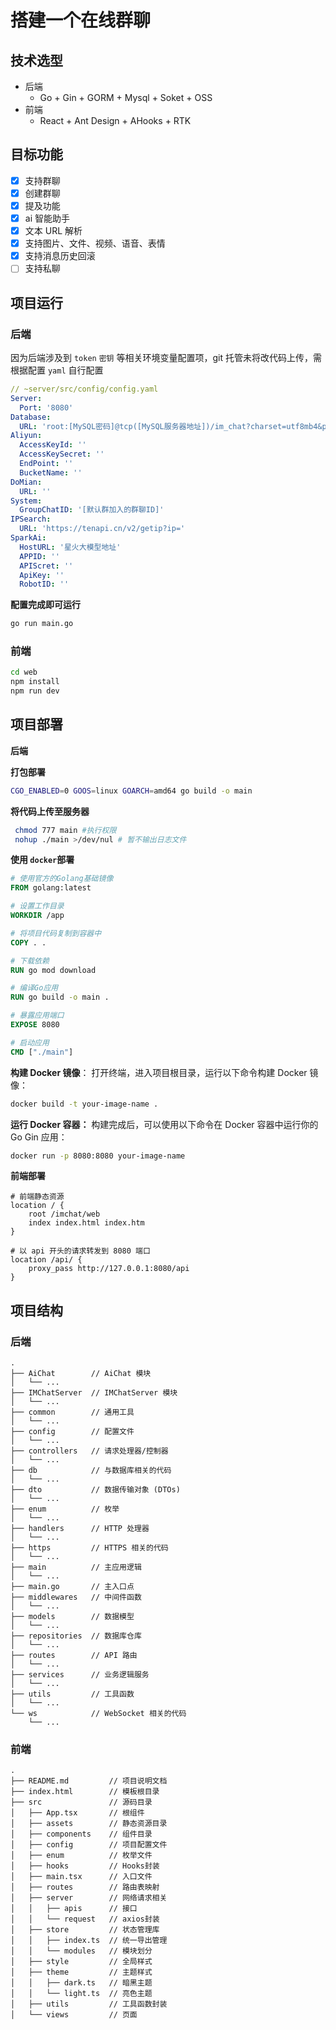 # 搭建一个在线群聊

## 技术选型

- 后端
  - Go + Gin + GORM + Mysql + Soket + OSS
- 前端
  - React + Ant Design + AHooks + RTK

## 目标功能

- [x] 支持群聊
- [x] 创建群聊
- [x] 提及功能
- [x] ai 智能助手
- [x] 文本 URL 解析
- [x] 支持图片、文件、视频、语音、表情
- [x] 支持消息历史回滚
- [ ] 支持私聊

## 项目运行

### 后端

因为后端涉及到 `token` `密钥` 等相关环境变量配置项，git 托管未将改代码上传，需根据配置 `yaml` 自行配置

```yaml
// ~server/src/config/config.yaml
Server:
  Port: '8080'
Database:
  URL: 'root:[MySQL密码]@tcp([MySQL服务器地址])/im_chat?charset=utf8mb4&parseTime=True&loc=Local'
Aliyun:
  AccessKeyId: ''
  AccessKeySecret: ''
  EndPoint: ''
  BucketName: ''
DoMian:
  URL: ''
System:
  GroupChatID: '[默认群加入的群聊ID]'
IPSearch:
  URL: 'https://tenapi.cn/v2/getip?ip='
SparkAi:
  HostURL: '星火大模型地址'
  APPID: ''
  APIScret: ''
  ApiKey: ''
  RobotID: ''
```

**配置完成即可运行**

```bash
go run main.go
```

### 前端

```bash
cd web
npm install
npm run dev
```

## 项目部署

**后端**

**打包部署**

```bash
CGO_ENABLED=0 GOOS=linux GOARCH=amd64 go build -o main
```

**将代码上传至服务器**

```bash
 chmod 777 main #执行权限
 nohup ./main >/dev/nul # 暂不输出日志文件
```

**使用 `docker`部署**

```dockerfile
# 使用官方的Golang基础镜像
FROM golang:latest

# 设置工作目录
WORKDIR /app

# 将项目代码复制到容器中
COPY . .

# 下载依赖
RUN go mod download

# 编译Go应用
RUN go build -o main .

# 暴露应用端口
EXPOSE 8080

# 启动应用
CMD ["./main"]

```

**构建 Docker 镜像**： 打开终端，进入项目根目录，运行以下命令构建 Docker 镜像：

```bash
docker build -t your-image-name .
```

**运行 Docker 容器：** 构建完成后，可以使用以下命令在 Docker 容器中运行你的 Go Gin 应用：

```bash
docker run -p 8080:8080 your-image-name
```

**前端部署**

```nginx
# 前端静态资源
location / {
	root /imchat/web
	index index.html index.htm
}

# 以 api 开头的请求转发到 8080 端口
location /api/ {
	proxy_pass http://127.0.0.1:8080/api
}
```

## 项目结构

### 后端

```
.
├── AiChat        // AiChat 模块
│   └── ...
├── IMChatServer  // IMChatServer 模块
│   └── ...
├── common        // 通用工具
│   └── ...
├── config        // 配置文件
│   └── ...
├── controllers   // 请求处理器/控制器
│   └── ...
├── db            // 与数据库相关的代码
│   └── ...
├── dto           // 数据传输对象 (DTOs)
│   └── ...
├── enum          // 枚举
│   └── ...
├── handlers      // HTTP 处理器
│   └── ...
├── https         // HTTPS 相关的代码
│   └── ...
├── main          // 主应用逻辑
│   └── ...
├── main.go       // 主入口点
├── middlewares   // 中间件函数
│   └── ...
├── models        // 数据模型
│   └── ...
├── repositories  // 数据库仓库
│   └── ...
├── routes        // API 路由
│   └── ...
├── services      // 业务逻辑服务
│   └── ...
├── utils         // 工具函数
│   └── ...
└── ws            // WebSocket 相关的代码
    └── ...
```

### 前端

```
.
├── README.md         // 项目说明文档
├── index.html        // 模板根目录
├── src               // 源码目录
│   ├── App.tsx       // 根组件
│   ├── assets        // 静态资源目录
│   ├── components    // 组件目录
│   ├── config        // 项目配置文件
│   ├── enum          // 枚举文件
│   ├── hooks         // Hooks封装
│   ├── main.tsx      // 入口文件
│   ├── routes        // 路由表映射
│   ├── server        // 网络请求相关
│   │   ├── apis      // 接口
│   │   └── request   // axios封装
│   ├── store         // 状态管理库
│   │   ├── index.ts  // 统一导出管理
│   │   └── modules   // 模块划分
│   ├── style         // 全局样式
│   ├── theme         // 主题样式
│   │   ├── dark.ts   // 暗黑主题
│   │   └── light.ts  // 亮色主题
│   ├── utils         // 工具函数封装
│   └── views         // 页面
```
